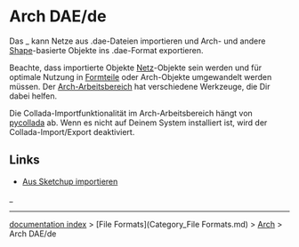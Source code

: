 # Arch DAE/de
Das _ kann Netze aus .dae-Dateien importieren und Arch- und andere [Shape](Part_Workbench/de.md)-basierte Objekte ins .dae-Format exportieren.

Beachte, dass importierte Objekte [Netz](Mesh_Workbench/de.md)-Objekte sein werden und für optimale Nutzung in [Formteile](Shape/de.md) oder Arch-Objekte umgewandelt werden müssen. Der [Arch-Arbeitsbereich](Arch_Workbench/de.md) hat verschiedene Werkzeuge, die Dir dabei helfen.

Die Collada-Importfunktionalität im Arch-Arbeitsbereich hängt von [pycollada](http://pycollada.github.io/) ab. Wenn es nicht auf Deinem System installiert ist, wird der Collada-Import/Export deaktiviert.

## Links

-   [Aus Sketchup importieren](Importing_From_Sketchup/de.md)





 

_

---
[documentation index](../README.md) > [File Formats](Category_File Formats.md) > [Arch](Arch_Workbench.md) > Arch DAE/de
